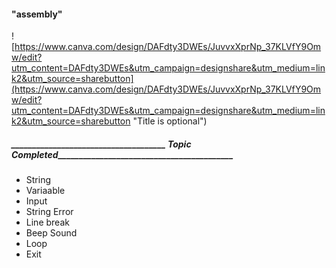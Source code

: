 #### "assembly" 
![https://www.canva.com/design/DAFdty3DWEs/JuvvxXprNp_37KLVfY9Omw/edit?utm_content=DAFdty3DWEs&utm_campaign=designshare&utm_medium=link2&utm_source=sharebutton](https://www.canva.com/design/DAFdty3DWEs/JuvvxXprNp_37KLVfY9Omw/edit?utm_content=DAFdty3DWEs&utm_campaign=designshare&utm_medium=link2&utm_source=sharebutton "Title is optional")
##### _____________________________________ Topic Completed__________________________________________

* String
* Variaable 
* Input
* String Error
* Line break
* Beep Sound
* Loop
* Exit 



